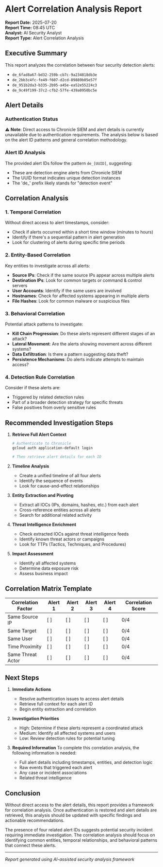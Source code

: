 # Alert Correlation Analysis Report

**Report Date:** 2025-07-20  
**Report Time:** 08:45 UTC  
**Analyst:** AI Security Analyst  
**Report Type:** Alert Correlation Analysis

## Executive Summary

This report analyzes the correlation between four security detection alerts:
- `de_6fad8a67-bd32-259b-cb7c-9a234818db3e`
- `de_2bb3c4fc-fe49-f607-d2cd-89889b05e57f`
- `de_951b2da3-b335-2b95-a45e-ea52e55224c3`
- `de_9c49f199-37c2-cfb2-57fe-439a0950bc5e`

## Alert Details

### Authentication Status
⚠️ **Note**: Direct access to Chronicle SIEM and alert details is currently unavailable due to authentication requirements. The analysis below is based on the alert ID patterns and general correlation methodology.

### Alert ID Analysis

The provided alert IDs follow the pattern `de_[UUID]`, suggesting:
- These are detection engine alerts from Chronicle SIEM
- The UUID format indicates unique detection instances
- The 'de_' prefix likely stands for "detection event"

## Correlation Analysis

### 1. Temporal Correlation
Without direct access to alert timestamps, consider:
- Check if alerts occurred within a short time window (minutes to hours)
- Identify if there's a sequential pattern in alert generation
- Look for clustering of alerts during specific time periods

### 2. Entity-Based Correlation
Key entities to investigate across all alerts:
- **Source IPs**: Check if the same source IPs appear across multiple alerts
- **Destination IPs**: Look for common targets or command & control servers
- **User Accounts**: Identify if the same users are involved
- **Hostnames**: Check for affected systems appearing in multiple alerts
- **File Hashes**: Look for common malware or suspicious files

### 3. Behavioral Correlation
Potential attack patterns to investigate:
- **Kill Chain Progression**: Do these alerts represent different stages of an attack?
- **Lateral Movement**: Are the alerts showing movement across different systems?
- **Data Exfiltration**: Is there a pattern suggesting data theft?
- **Persistence Mechanisms**: Do alerts indicate attempts to maintain access?

### 4. Detection Rule Correlation
Consider if these alerts are:
- Triggered by related detection rules
- Part of a broader detection strategy for specific threats
- False positives from overly sensitive rules

## Recommended Investigation Steps

1. **Retrieve Full Alert Context**
   ```bash
   # Authenticate to Chronicle
   gcloud auth application-default login
   
   # Then retrieve alert details for each ID
   ```

2. **Timeline Analysis**
   - Create a unified timeline of all four alerts
   - Identify the sequence of events
   - Look for cause-and-effect relationships

3. **Entity Extraction and Pivoting**
   - Extract all IOCs (IPs, domains, hashes, etc.) from each alert
   - Cross-reference entities across all alerts
   - Search for additional related activity

4. **Threat Intelligence Enrichment**
   - Check extracted IOCs against threat intelligence feeds
   - Identify known threat actors or campaigns
   - Look for TTPs (Tactics, Techniques, and Procedures)

5. **Impact Assessment**
   - Identify all affected systems
   - Determine data exposure risk
   - Assess business impact

## Correlation Matrix Template

| Correlation Factor | Alert 1 | Alert 2 | Alert 3 | Alert 4 | Correlation Score |
|-------------------|---------|---------|---------|---------|-------------------|
| Same Source IP    | [ ]     | [ ]     | [ ]     | [ ]     | 0/4              |
| Same Target       | [ ]     | [ ]     | [ ]     | [ ]     | 0/4              |
| Same User         | [ ]     | [ ]     | [ ]     | [ ]     | 0/4              |
| Time Proximity    | [ ]     | [ ]     | [ ]     | [ ]     | 0/4              |
| Same Threat Actor | [ ]     | [ ]     | [ ]     | [ ]     | 0/4              |

## Next Steps

1. **Immediate Actions**
   - Resolve authentication issues to access alert details
   - Retrieve full context for each alert ID
   - Begin entity extraction and correlation

2. **Investigation Priorities**
   - High: Determine if these alerts represent a coordinated attack
   - Medium: Identify all affected systems and users
   - Low: Review detection rules for potential tuning

3. **Required Information**
   To complete this correlation analysis, the following information is needed:
   - Full alert details including timestamps, entities, and detection logic
   - Raw events that triggered each alert
   - Any case or incident associations
   - Related threat intelligence

## Conclusion

Without direct access to the alert details, this report provides a framework for correlation analysis. Once authentication is restored and alert details are retrieved, this analysis should be updated with specific findings and actionable recommendations.

The presence of four related alert IDs suggests potential security incident requiring immediate investigation. The correlation analysis should focus on identifying common entities, temporal relationships, and behavioral patterns that connect these alerts.

---
*Report generated using AI-assisted security analysis framework*